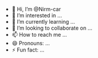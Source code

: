 - 👋 Hi, I’m @Nirm-car
- 👀 I’m interested in ...
- 🌱 I’m currently learning ...
- 💞️ I’m looking to collaborate on ...
- 📫 How to reach me ...
- 😄 Pronouns: ...
- ⚡ Fun fact: ...

<!---
Nirm-car/Nirm-car is a ✨ special ✨ repository because its `README.md` (this file) appears on your GitHub profile.
You can click the Preview link to take a look at your changes.
--->
